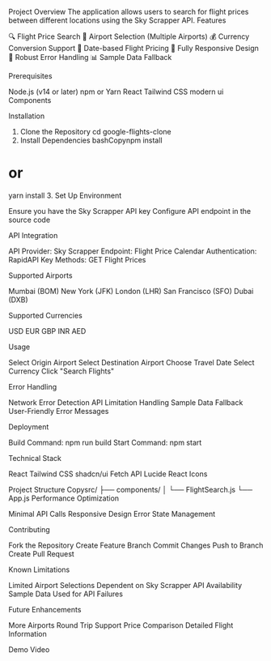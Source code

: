 Project Overview
The application allows users to search for flight prices between different locations using the Sky Scrapper API.
Features

🔍 Flight Price Search
📍 Airport Selection (Multiple Airports)
💰 Currency Conversion Support
📅 Date-based Flight Pricing
📱 Fully Responsive Design
🚨 Robust Error Handling
📊 Sample Data Fallback

Prerequisites

Node.js (v14 or later)
npm or Yarn
React
Tailwind CSS
modern ui Components

Installation
1. Clone the Repository
cd google-flights-clone
2. Install Dependencies
bashCopynpm install
# or
yarn install
3. Set Up Environment

Ensure you have the Sky Scrapper API key
Configure API endpoint in the source code

API Integration

API Provider: Sky Scrapper
Endpoint: Flight Price Calendar
Authentication: RapidAPI Key
Methods: GET Flight Prices

Supported Airports

Mumbai (BOM)
New York (JFK)
London (LHR)
San Francisco (SFO)
Dubai (DXB)

Supported Currencies

USD
EUR
GBP
INR
AED

Usage

Select Origin Airport
Select Destination Airport
Choose Travel Date
Select Currency
Click "Search Flights"

Error Handling

Network Error Detection
API Limitation Handling
Sample Data Fallback
User-Friendly Error Messages

Deployment

Build Command: npm run build
Start Command: npm start

Technical Stack

React
Tailwind CSS
shadcn/ui
Fetch API
Lucide React Icons

Project Structure
Copysrc/
├── components/
│   └── FlightSearch.js
└── App.js
Performance Optimization

Minimal API Calls
Responsive Design
Error State Management

Contributing

Fork the Repository
Create Feature Branch
Commit Changes
Push to Branch
Create Pull Request

Known Limitations

Limited Airport Selections
Dependent on Sky Scrapper API Availability
Sample Data Used for API Failures

Future Enhancements

More Airports
Round Trip Support
Price Comparison
Detailed Flight Information

Demo Video
